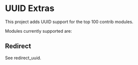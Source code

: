 # UUID Extras

This project adds UUID support for the top 100 contrib modules.

Modules currently supported are:

## Redirect 
See redirect_uuid.
